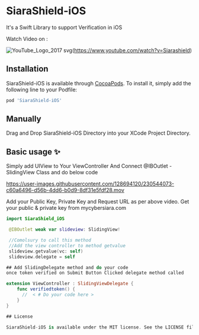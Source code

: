 # SiaraShield-iOS

It's a Swift Library to support Verification in iOS

Watch Video on : 

![YouTube_Logo_2017 svg](https://user-images.githubusercontent.com/128694120/230543938-4426a4ca-1e45-400b-ac25-aa6b49e0bdcc.png)(https://www.youtube.com/watch?v=Siarashield)

## Installation

SiaraShield-iOS is available through [CocoaPods](https://cocoapods.org). To install
it, simply add the following line to your Podfile:

```ruby
pod 'SiaraShield-iOS'
```
## Manually
Drag and Drop SiaraShield-iOS Directory into your XCode Project Directory.

## Basic usage ✨

  Simply add UIView to Your ViewController And Connect @IBOutlet - SlidingView Class and do below code


https://user-images.githubusercontent.com/128694120/230544073-c60a6496-d56b-4dd6-b0d9-8df31e5fdf28.mov

Add your Public Key, Private Key and Request URL as per above video.
Get your public & private key from mycybersiara.com



```swift
import SiaraShield_iOS

 @IBOutlet weak var slideview: SlidingView!

 //Comolsury to call this method
 //Add the view controller to method getvalue
 slideview.getvalue(vc: self)
 slideview.delegate = self

## Add SlidingDelegate method and do your code 
once token verified on Submit Button Clicked delegate method called

extension ViewController : SlidingViewDelegate {
    func verifiedtoken() {
      //  < # Do your code here >
    }
}

## License

SiaraShield-iOS is available under the MIT license. See the LICENSE file for more info.
